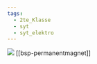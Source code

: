 ```yaml
---
tags:
  - 2te_Klasse
  - syt
  - syt_elektro
---
```

![](Feld%20einer%20stromdurchflossener%20Spule%2025-04-2024-30.excalidraw.svg)
[[bsp-permanentmagnet]]